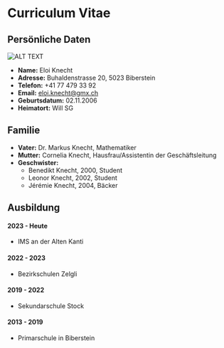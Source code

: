 # Curriculum Vitae

## Persönliche Daten
![ALT TEXT]([https://url_path/image.png](https://github.com/ascii-phoenix/ascii-phoenix.github.io/blob/image/Photo_Eloi_1.jpg))
* **Name:** Eloi Knecht
* **Adresse:** Buhaldenstrasse 20, 5023 Biberstein
* **Telefon:** +41 77 479 33 92
* **Email:** eloi.knecht@gmx.ch
* **Geburtsdatum:** 02.11.2006
* **Heimatort:** Will SG

## Familie

* **Vater:** Dr. Markus Knecht, Mathematiker
* **Mutter:** Cornelia Knecht, Hausfrau/Assistentin der Geschäftsleitung
* **Geschwister:**
    * Benedikt Knecht, 2000, Student
    * Leonor Knecht, 2002, Student
    * Jérémie Knecht, 2004, Bäcker 

## Ausbildung

#### 2023 - Heute

* IMS an der Alten Kanti

#### 2022 - 2023

* Bezirkschulen Zelgli

#### 2019 - 2022

* Sekundarschule Stock

#### 2013 - 2019

* Primarschule in Biberstein

